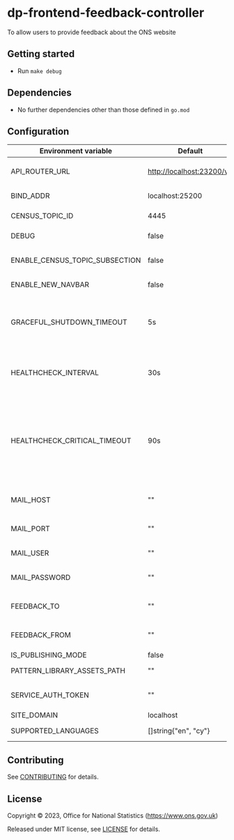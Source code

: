 # dp-frontend-feedback-controller

To allow users to provide feedback about the ONS website

## Getting started

- Run `make debug`

## Dependencies

- No further dependencies other than those defined in `go.mod`

## Configuration

| Environment variable           | Default                     | Description                                                                                                        |
| ------------------------------ | --------------------------- | ------------------------------------------------------------------------------------------------------------------ |
| API_ROUTER_URL                 | <http://localhost:23200/v1> | The URL of the [dp-api-router](https://github.com/ONSdigital/dp-api-router)                                        |
| BIND_ADDR                      | localhost:25200             | The host and port to bind to                                                                                       |
| CENSUS_TOPIC_ID                | 4445                        | The census topic id                                                                                                |
| DEBUG                          | false                       | Enable debug mode                                                                                                  |
| ENABLE_CENSUS_TOPIC_SUBSECTION | false                       | Enable census topic subsection                                                                                     |
| ENABLE_NEW_NAVBAR              | false                       | Enable new navigation bar                                                                                          |
| GRACEFUL_SHUTDOWN_TIMEOUT      | 5s                          | The graceful shutdown timeout in seconds (`time.Duration` format)                                                  |
| HEALTHCHECK_INTERVAL           | 30s                         | Time between self-healthchecks (`time.Duration` format)                                                            |
| HEALTHCHECK_CRITICAL_TIMEOUT   | 90s                         | Time to wait until an unhealthy dependent propagates its state to make this app unhealthy (`time.Duration` format) |
| MAIL_HOST                      | ""                          | The host for the mail server.                                                                                      |
| MAIL_PORT                      | ""                          | The port for the mail server.                                                                                      |
| MAIL_USER                      | ""                          | A user on the mail server.                                                                                         |
| MAIL_PASSWORD                  | ""                          | The password for the mail server user.                                                                             |
| FEEDBACK_TO                    | ""                          | Receiver email address for feedback.                                                                               |
| FEEDBACK_FROM                  | ""                          | Sender email address for feedback.                                                                                 |
| IS_PUBLISHING_MODE             | false                       |
| PATTERN_LIBRARY_ASSETS_PATH    | ""                          | Pattern library location                                                                                           |
| SERVICE_AUTH_TOKEN             | ""                          | Service authorisation token                                                                                        |
| SITE_DOMAIN                    | localhost                   |
| SUPPORTED_LANGUAGES            | []string{"en", "cy"}        | Supported languages                                                                                                |

## Contributing

See [CONTRIBUTING](CONTRIBUTING.md) for details.

## License

Copyright © 2023, Office for National Statistics (<https://www.ons.gov.uk>)

Released under MIT license, see [LICENSE](LICENSE.md) for details.
